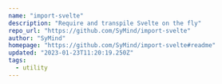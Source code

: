 ```yaml
---
name: "import-svelte"
description: "Require and transpile Svelte on the fly"
repo_url: "https://github.com/SyMind/import-svelte"
author: "SyMind"
homepage: "https://github.com/SyMind/import-svelte#readme"
updated: "2023-01-23T11:20:19.250Z"
tags: 
  - utility
---
```

